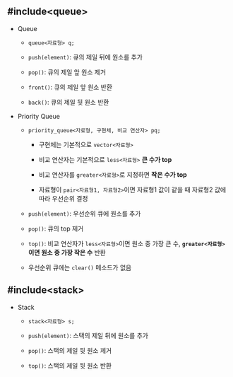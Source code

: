 ## #include\<queue\>

- Queue

  - ```queue<자료형> q;```

  - ```push(element)```: 큐의 제일 뒤에 원소를 추가

  - ```pop()```:  큐의 제일 앞 원소 제거

  - ```front()```: 큐의 제일 앞 원소 반환

  - ```back()```: 큐의 제일 뒷 원소 반환
  
- Priority Queue

  - ```priority_queue<자료형, 구현체, 비교 연산자> pq;```
  
    - 구현체는 기본적으로 ```vector<자료형>```
    
    - 비교 연산자는 기본적으로 ```less<자료형>``` **큰 수가 top**
    
    - 비교 연산자를 ```greater<자료형>```로 지정하면 **작은 수가 top**
    
    - 자료형이 ```pair<자료형1, 자료형2>```이면 자료형1 값이 같을 때 자료형2 값에따라 우선순위 결정
    
  - ```push(element)```: 우선순위 큐에 원소를 추가
  
  - ```pop()```: 큐의 top 제거
  
  - ```top()```: 비교 연산자가 ```less<자료형>```이면 원소 중 가장 큰 수, **```greater<자료형>```이면 원소 중 가장 작은 수** 반환
  
  - 우선순위 큐에는 ```clear()``` 메소드가 없음
  
## #include\<stack\>

- Stack

  - ```stack<자료형> s;```

  - ```push(element)```: 스택의 제일 뒤에 원소를 추가

  - ```pop()```:  스택의 제일 뒷 원소 제거

  - ```top()```: 스택의 제일 뒷 원소 반환
